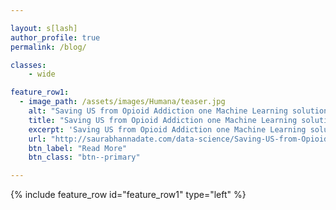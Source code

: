 ```yaml
---

layout: s[lash]
author_profile: true
permalink: /blog/

classes:
    - wide

feature_row1:
  - image_path: /assets/images/Humana/teaser.jpg
    alt: "Saving US from Opioid Addiction one Machine Learning solution at a time"
    title: "Saving US from Opioid Addiction one Machine Learning solution at a time"
    excerpt: 'Saving US from Opioid Addiction one Machine Learning solution at a time'
    url: "http://saurabhannadate.com/data-science/Saving-US-from-Opioid-Addiction-one-Machine-Learning-solution-at-a-time/"
    btn_label: "Read More"
    btn_class: "btn--primary"

---
```


{% include feature_row id="feature_row1" type="left" %}